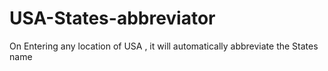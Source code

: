 USA-States-abbreviator
======================

On Entering any location of USA , it will automatically abbreviate the States name
